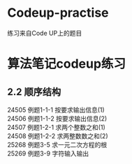 # Codeup-practise
练习来自Code UP上的题目
# 算法笔记codeup练习
  ## 2.2 顺序结构
   24505 例题1-1-1 按要求输出信息(1)  
   24506 例题1-1-2 按要求输出信息(2)  
   24507 例题1-2-1 求两个整数之和(1)  
   24508 例题1-2-2 求两整数数之和(2)  
   25268 例题3-5 求一元二次方程的根  
   25269 例题3-9 字符输入输出    
